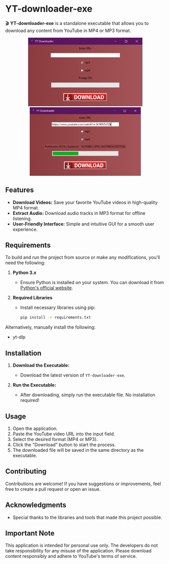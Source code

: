 # YT-downloader-exe

🎬 **YT-downloader-exe** is a standalone executable that allows you to download any content from YouTube in MP4 or MP3 format.

<div align="center">
    <img src="img/screenshot22.png" alt="Application Screenshot 1" width="360" style="display: inline-block;"/>
    <img src="img/screenshot_222.png" alt="Application Screenshot 2" width="350" style="display: inline-block;"/>
</div>

## Features

- **Download Videos:** Save your favorite YouTube videos in high-quality MP4 format.
- **Extract Audio:** Download audio tracks in MP3 format for offline listening.
- **User-Friendly Interface:** Simple and intuitive GUI for a smooth user experience.

## Requirements

To build and run the project from source or make any modifications, you'll need the following:

1. **Python 3.x**
   - Ensure Python is installed on your system. You can download it from [Python's official website](https://www.python.org/).

2. **Required Libraries**
   - Install necessary libraries using pip:
     ```bash
     pip install -r requirements.txt
     ```

Alternatively, manually install the following:
- yt-dlp

## Installation

1. **Download the Executable:**
   - Download the latest version of `YT-downloader-exe`.

2. **Run the Executable:**
   - After downloading, simply run the executable file. No installation required!

## Usage

1. Open the application.
2. Paste the YouTube video URL into the input field.
3. Select the desired format (MP4 or MP3).
4. Click the "Download" button to start the process.
5. The downloaded file will be saved in the same directory as the executable.

## Contributing

Contributions are welcome! If you have suggestions or improvements, feel free to create a pull request or open an issue.

## Acknowledgments

- Special thanks to the libraries and tools that made this project possible.

## Important Note

This application is intended for personal use only. The developers do not take responsibility for any misuse of the application. Please download content responsibly and adhere to YouTube's terms of service.
